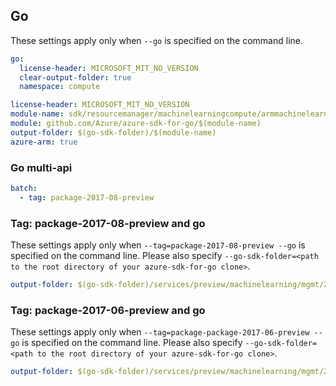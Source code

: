 ## Go

These settings apply only when `--go` is specified on the command line.

``` yaml $(go)
go:
  license-header: MICROSOFT_MIT_NO_VERSION
  clear-output-folder: true
  namespace: compute
```

``` yaml $(go) && $(track2)
license-header: MICROSOFT_MIT_NO_VERSION
module-name: sdk/resourcemanager/machinelearningcompute/armmachinelearningcompute
module: github.com/Azure/azure-sdk-for-go/$(module-name)
output-folder: $(go-sdk-folder)/$(module-name)
azure-arm: true
```

### Go multi-api

``` yaml $(go) && $(multiapi)
batch:
  - tag: package-2017-08-preview
```

### Tag: package-2017-08-preview and go

These settings apply only when `--tag=package-2017-08-preview --go` is specified on the command line.
Please also specify `--go-sdk-folder=<path to the root directory of your azure-sdk-for-go clone>`.

``` yaml $(tag)=='package-2017-08-preview' && $(go)
output-folder: $(go-sdk-folder)/services/preview/machinelearning/mgmt/2017-08-01-preview/$(namespace)
```

### Tag: package-2017-06-preview and go

These settings apply only when `--tag=package-package-2017-06-preview --go` is specified on the command line.
Please also specify `--go-sdk-folder=<path to the root directory of your azure-sdk-for-go clone>`.

``` yaml $(tag)=='package-2017-06-preview' && $(go)
output-folder: $(go-sdk-folder)/services/preview/machinelearning/mgmt/2017-06-01-preview/$(namespace)
```
